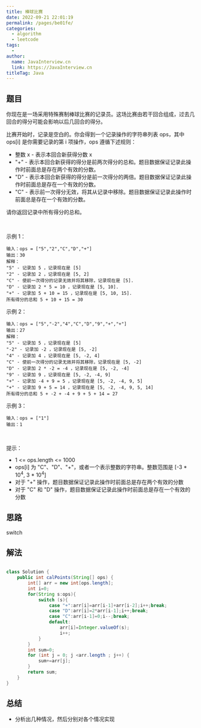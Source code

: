 ```yaml
---
title: 棒球比赛
date: 2022-09-21 22:01:19
permalink: /pages/be01fe/
categories:
  - algorithm
  - leetcode
tags:
  - 
author: 
  name: JavaInterview.cn
  link: https://JavaInterview.cn
titleTag: Java
---
```


## 题目

你现在是一场采用特殊赛制棒球比赛的记录员。这场比赛由若干回合组成，过去几回合的得分可能会影响以后几回合的得分。

比赛开始时，记录是空白的。你会得到一个记录操作的字符串列表 ops，其中 ops[i] 是你需要记录的第 i 项操作，ops 遵循下述规则：

- 整数 x - 表示本回合新获得分数 x
- "+" - 表示本回合新获得的得分是前两次得分的总和。题目数据保证记录此操作时前面总是存在两个有效的分数。
- "D" - 表示本回合新获得的得分是前一次得分的两倍。题目数据保证记录此操作时前面总是存在一个有效的分数。
- "C" - 表示前一次得分无效，将其从记录中移除。题目数据保证记录此操作时前面总是存在一个有效的分数。

请你返回记录中所有得分的总和。

 

示例 1：

    输入：ops = ["5","2","C","D","+"]
    输出：30
    解释：
    "5" - 记录加 5 ，记录现在是 [5]
    "2" - 记录加 2 ，记录现在是 [5, 2]
    "C" - 使前一次得分的记录无效并将其移除，记录现在是 [5].
    "D" - 记录加 2 * 5 = 10 ，记录现在是 [5, 10].
    "+" - 记录加 5 + 10 = 15 ，记录现在是 [5, 10, 15].
    所有得分的总和 5 + 10 + 15 = 30
示例 2：

    输入：ops = ["5","-2","4","C","D","9","+","+"]
    输出：27
    解释：
    "5" - 记录加 5 ，记录现在是 [5]
    "-2" - 记录加 -2 ，记录现在是 [5, -2]
    "4" - 记录加 4 ，记录现在是 [5, -2, 4]
    "C" - 使前一次得分的记录无效并将其移除，记录现在是 [5, -2]
    "D" - 记录加 2 * -2 = -4 ，记录现在是 [5, -2, -4]
    "9" - 记录加 9 ，记录现在是 [5, -2, -4, 9]
    "+" - 记录加 -4 + 9 = 5 ，记录现在是 [5, -2, -4, 9, 5]
    "+" - 记录加 9 + 5 = 14 ，记录现在是 [5, -2, -4, 9, 5, 14]
    所有得分的总和 5 + -2 + -4 + 9 + 5 + 14 = 27
示例 3：

    输入：ops = ["1"]
    输出：1
 

提示：

- 1 <= ops.length <= 1000
- ops[i] 为 "C"、"D"、"+"，或者一个表示整数的字符串。整数范围是
  [-3 * 10<sup>4</sup>, 3 * 10<sup>4</sup>]
- 对于 "+" 操作，题目数据保证记录此操作时前面总是存在两个有效的分数
- 对于 "C" 和 "D" 操作，题目数据保证记录此操作时前面总是存在一个有效的分数



## 思路

switch

## 解法
```java

class Solution {
    public int calPoints(String[] ops) {
        int[] arr = new int[ops.length];
        int i=0;
        for(String s:ops){
            switch (s){
                case "+":arr[i]=arr[i-1]+arr[i-2];i++;break;
                case "D":arr[i]=2*arr[i-1];i++;break;
                case "C":arr[i-1]=0;i--;break;
                default:
                    arr[i]=Integer.valueOf(s);
                    i++;
            }
        }
        int sum=0;
        for (int j = 0; j <arr.length ; j++) {
            sum+=arr[j];
        }
        return sum;
    }
}
```

## 总结

- 分析出几种情况，然后分别对各个情况实现 

